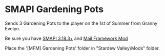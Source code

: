 # SMAPI Gardening Pots
Sends 3 Gardening Pots to the player on the 1st of Summer from Granny Evelyn.

Be sure you have [SMAPI 3.18.3+](https://smapi.io/) and [Mail Framework Mod](https://www.nexusmods.com/stardewvalley/mods/1536)

Place the '[MFM] Gardening Pots' folder in "Stardew Valley\Mods" folder.
